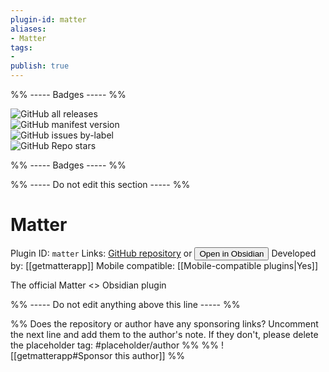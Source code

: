 ```yaml
---
plugin-id: matter
aliases:
- Matter
tags: 
- 
publish: true
---
```


%% ----- Badges ----- %%

![GitHub all releases](https://img.shields.io/github/downloads/getmatterapp/obsidian-matter/total?color=573E7A&logo=github&style=for-the-badge)   
![GitHub manifest version](https://img.shields.io/github/manifest-json/v/getmatterapp/obsidian-matter?color=573E7A&logo=github&style=for-the-badge)   
![GitHub issues by-label](https://img.shields.io/github/issues/getmatterapp/obsidian-matter/help%20wanted?color=573E7A&logo=github&style=for-the-badge)   
![GitHub Repo stars](https://img.shields.io/github/stars/getmatterapp/obsidian-matter?color=573E7A&logo=github&style=for-the-badge)

%% ----- Badges ----- %%

%% ----- Do not edit this section ----- %%

# Matter

Plugin ID: `matter`
Links: [GitHub repository](https://github.com/getmatterapp/obsidian-matter) or [<button id=HH>Open in Obsidian</button>](obsidian://goto-plugin?id=matter)
Developed by: [[getmatterapp]]
Mobile compatible: [[Mobile-compatible plugins|Yes]]

The official Matter <> Obsidian plugin

%% ----- Do not edit anything above this line ----- %% 

%% Does the repository or author have any sponsoring links? Uncomment the next line and add them to the author's note. If they don't, please delete the placeholder tag: #placeholder/author %%
%% ![[getmatterapp#Sponsor this author]] %%
